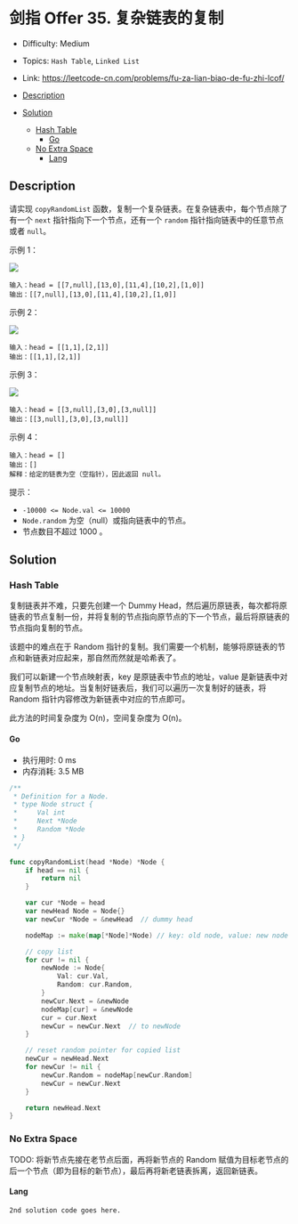 <!-- omit in toc -->
# 剑指 Offer 35.  复杂链表的复制

- Difficulty: Medium
- Topics: `Hash Table`, `Linked List`
- Link: https://leetcode-cn.com/problems/fu-za-lian-biao-de-fu-zhi-lcof/

- [Description](#description)
- [Solution](#solution)
  - [Hash Table](#hash-table)
    - [Go](#go)
  - [No Extra Space](#no-extra-space)
    - [Lang](#lang)

## Description

请实现 `copyRandomList` 函数，复制一个复杂链表。在复杂链表中，每个节点除了有一个 `next` 指针指向下一个节点，还有一个 `random` 指针指向链表中的任意节点或者 `null`。


示例 1：

![](https://assets.leetcode-cn.com/aliyun-lc-upload/uploads/2020/01/09/e1.png)
```
输入：head = [[7,null],[13,0],[11,4],[10,2],[1,0]]
输出：[[7,null],[13,0],[11,4],[10,2],[1,0]]
```
示例 2：

![](https://assets.leetcode-cn.com/aliyun-lc-upload/uploads/2020/01/09/e2.png)
```
输入：head = [[1,1],[2,1]]
输出：[[1,1],[2,1]]
```
示例 3：

![](https://assets.leetcode-cn.com/aliyun-lc-upload/uploads/2020/01/09/e3.png)
```
输入：head = [[3,null],[3,0],[3,null]]
输出：[[3,null],[3,0],[3,null]]
```
示例 4：
```
输入：head = []
输出：[]
解释：给定的链表为空（空指针），因此返回 null。
```

提示：

- `-10000 <= Node.val <= 10000`
- `Node.random` 为空（null）或指向链表中的节点。
- 节点数目不超过 1000 。


## Solution

### Hash Table

复制链表并不难，只要先创建一个 Dummy Head，然后遍历原链表，每次都将原链表的节点复制一份，并将复制的节点指向原节点的下一个节点，最后将原链表的节点指向复制的节点。

该题中的难点在于 Random 指针的复制。我们需要一个机制，能够将原链表的节点和新链表对应起来，那自然而然就是哈希表了。

我们可以新建一个节点映射表，key 是原链表中节点的地址，value 是新链表中对应复制节点的地址。当复制好链表后，我们可以遍历一次复制好的链表，将 Random 指针内容修改为新链表中对应的节点即可。

此方法的时间复杂度为 O(n)，空间复杂度为 O(n)。

#### Go

- 执行用时: 0 ms
- 内存消耗: 3.5 MB

```go
/**
 * Definition for a Node.
 * type Node struct {
 *     Val int
 *     Next *Node
 *     Random *Node
 * }
 */

func copyRandomList(head *Node) *Node {
    if head == nil {
        return nil
    }

    var cur *Node = head
    var newHead Node = Node{}
    var newCur *Node = &newHead  // dummy head

    nodeMap := make(map[*Node]*Node) // key: old node, value: new node

    // copy list
    for cur != nil {
        newNode := Node{
            Val: cur.Val,
            Random: cur.Random,
        }
        newCur.Next = &newNode
        nodeMap[cur] = &newNode
        cur = cur.Next
        newCur = newCur.Next  // to newNode
    }

    // reset random pointer for copied list
    newCur = newHead.Next
    for newCur != nil {
        newCur.Random = nodeMap[newCur.Random]
        newCur = newCur.Next
    }

    return newHead.Next
}
```

### No Extra Space

TODO: 将新节点先接在老节点后面，再将新节点的 Random 赋值为目标老节点的后一个节点（即为目标的新节点），最后再将新老链表拆离，返回新链表。

#### Lang

```lang
2nd solution code goes here.
```
